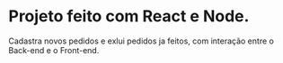 # Projeto feito com React e Node.
Cadastra novos pedidos e exlui pedidos ja feitos, com interação entre o Back-end e o Front-end.
